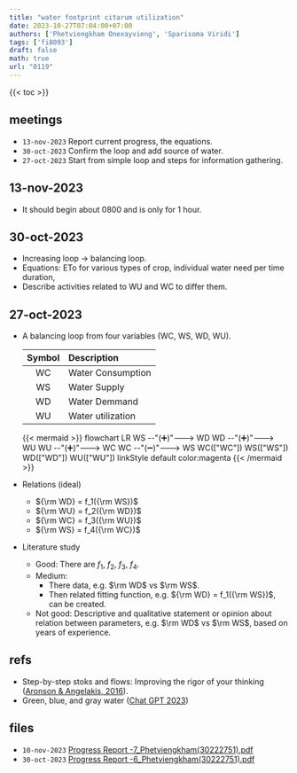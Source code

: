 ```yaml
---
title: "water footprint citarum utilization"
date: 2023-10-27T07:04:00+07:00
authors: ['Phetviengkham Onexayvieng', 'Sparisoma Viridi']
tags: ['fi8093']
draft: false
math: true
url: "0119"
---
```

{{< toc >}}


## meetings
+ `13-nov-2023` Report current progress, the equations.
+ `30-oct-2023` Confirm the loop and add source of water.
+ `27-oct-2023` Start from simple loop and steps for information gathering.


## 13-nov-2023
+ It should begin about 0800 and is only for 1 hour.


## 30-oct-2023
+ Increasing loop &rightarrow; balancing loop.
+ Equations: ETo for various types of crop, individual water need per time duration, 
+ Describe activities related to WU and WC to differ them.


## 27-oct-2023
+ A balancing loop from four variables (WC, WS, WD, WU).
  
  Symbol | Description
  :-: | :-
  WC | Water Consumption
  WS | Water Supply
  WD | Water Demmand
  WU | Water utilization

  {{< mermaid >}}
  flowchart LR
    WS --"(&#x2795;)"---> WD
    WD --"(&#x2795;)"---> WU
    WU --"(&#x2795;)"---> WC
    WC --"(&#x2796;)"---> WS
    WC(["WC"])
    WS(["WS"])
    WD(["WD"])
    WU(["WU"])
    linkStyle default color:magenta
  {{< /mermaid >}}
+ Relations (ideal)
  - ${\rm WD} = f_1({\rm WS})$
  - ${\rm WU} = f_2({\rm WD})$
  - ${\rm WC} = f_3({\rm WU})$
  - ${\rm WS} = f_4({\rm WC})$
+ Literature study
  - Good: There are $f_1$, $f_2$, $f_3$, $f_4$.
  - Medium:
    + There data, e.g. $\rm WD$ vs $\rm WS$.
    + Then related fitting function, e.g. ${\rm WD} = f_1({\rm WS})$, can be created.
  - Not good: Descriptive and qualitative statement or opinion about relation between parameters, e.g. $\rm WD$ vs $\rm WS$, based on years of experience.


## refs
+ Step-by-step stoks and flows: Improving the rigor of your thinking ([Aronson & Angelakis, 2016](https://thesystemsthinker.com/step-by-step-stocks-and-flows-improving-the-rigor-of-your-thinking/)).
+ Green, blue, and gray water ([Chat GPT 2023](https://chat.openai.com/share/da5c0994-86b4-4d22-bab3-1d2ace9abed6))


## files
+ `10-nov-2023` [Progress Report -7_Phetviengkham(30222751).pdf
](https://osf.io/32vxt)
+ `30-oct-2023` [Progress Report -6_Phetviengkham(30222751).pdf](https://osf.io/fdqpe)
